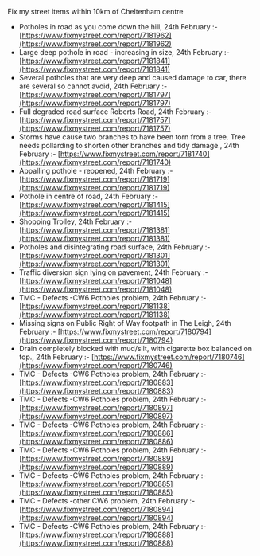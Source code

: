 Fix my street items within 10km of Cheltenham centre

<!-- fix_marker starts -->

- Potholes in road as you come down the hill, 24th February :- [https://www.fixmystreet.com/report/7181962](https://www.fixmystreet.com/report/7181962)
- Large deep pothole in road - increasing in size, 24th February :- [https://www.fixmystreet.com/report/7181841](https://www.fixmystreet.com/report/7181841)
- Several potholes that are very deep and caused damage to car, there are several so cannot avoid, 24th February :- [https://www.fixmystreet.com/report/7181797](https://www.fixmystreet.com/report/7181797)
- Full degraded road surface Roberts Road, 24th February :- [https://www.fixmystreet.com/report/7181757](https://www.fixmystreet.com/report/7181757)
- Storms have cause two branches to have been torn from a tree. Tree needs pollarding to shorten other branches and tidy damage., 24th February :- [https://www.fixmystreet.com/report/7181740](https://www.fixmystreet.com/report/7181740)
- Appalling pothole - reopened, 24th February :- [https://www.fixmystreet.com/report/7181719](https://www.fixmystreet.com/report/7181719)
- Pothole in centre of road, 24th February :- [https://www.fixmystreet.com/report/7181415](https://www.fixmystreet.com/report/7181415)
- Shopping Trolley, 24th February :- [https://www.fixmystreet.com/report/7181381](https://www.fixmystreet.com/report/7181381)
- Potholes and disintegrating road surface, 24th February :- [https://www.fixmystreet.com/report/7181301](https://www.fixmystreet.com/report/7181301)
- Traffic diversion sign lying on pavement, 24th February :- [https://www.fixmystreet.com/report/7181048](https://www.fixmystreet.com/report/7181048)
- TMC - Defects -CW6 Potholes  problem, 24th February :- [https://www.fixmystreet.com/report/7181138](https://www.fixmystreet.com/report/7181138)
- Missing signs on Public Right of Way footpath in The Leigh, 24th February :- [https://www.fixmystreet.com/report/7180794](https://www.fixmystreet.com/report/7180794)
- Drain completely blocked with mud/silt, with cigarette box balanced on top., 24th February :- [https://www.fixmystreet.com/report/7180746](https://www.fixmystreet.com/report/7180746)
- TMC - Defects -CW6 Potholes  problem, 24th February :- [https://www.fixmystreet.com/report/7180883](https://www.fixmystreet.com/report/7180883)
- TMC - Defects -CW6 Potholes  problem, 24th February :- [https://www.fixmystreet.com/report/7180897](https://www.fixmystreet.com/report/7180897)
- TMC - Defects -CW6 Potholes  problem, 24th February :- [https://www.fixmystreet.com/report/7180886](https://www.fixmystreet.com/report/7180886)
- TMC - Defects -CW6 Potholes  problem, 24th February :- [https://www.fixmystreet.com/report/7180889](https://www.fixmystreet.com/report/7180889)
- TMC - Defects -CW6 Potholes  problem, 24th February :- [https://www.fixmystreet.com/report/7180885](https://www.fixmystreet.com/report/7180885)
- TMC - Defects -other CW6 problem, 24th February :- [https://www.fixmystreet.com/report/7180894](https://www.fixmystreet.com/report/7180894)
- TMC - Defects -CW6 Potholes  problem, 24th February :- [https://www.fixmystreet.com/report/7180888](https://www.fixmystreet.com/report/7180888)

<!-- fix_marker ends -->